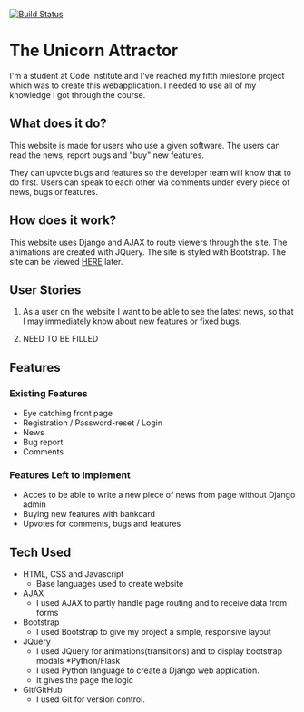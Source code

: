 [![Build Status](https://travis-ci.org/krivanpeter/unicorn-attractor.svg?branch=master)](https://travis-ci.org/krivanpeter/unicorn-attractor)

# The Unicorn Attractor

I'm a student at Code Institute and I've reached my fifth milestone project which was to create this webapplication.
I needed to use all of my knowledge I got through the course.

## What does it do?

This website is made for users who use a given software.
The users can read the news, report bugs and "buy" new features.

They can upvote bugs and features so the developer team will know that to do first.
Users can speak to each other via comments under every piece of news, bugs or features.

## How does it work?

This website uses Django and AJAX to route viewers through the site.
The animations are created with JQuery.
The site is styled with Bootstrap.
The site can be viewed [HERE](#) later.

## User Stories
1. As a user on the website I want to be able to see the latest news,
so that I may immediately know about new features or fixed bugs.

2. NEED TO BE FILLED
    
## Features
### Existing Features

* Eye catching front page
* Registration / Password-reset / Login
* News
* Bug report
* Comments

        
### Features Left to Implement
* Acces to be able to write a new piece of news from page without Django admin
* Buying new features with bankcard
* Upvotes for comments, bugs and features


## Tech Used

* HTML, CSS and Javascript
    * Base languages used to create website
* AJAX
    * I used AJAX to partly handle page routing and to receive data from forms
* Bootstrap
    * I used Bootstrap to give my project a simple, responsive layout
* JQuery
    * I used JQuery for animations(transitions) and to display bootstrap modals
*Python/Flask
    * I used Python language to create a Django web application.
    * It gives the page the logic
* Git/GitHub
    * I used Git for version control.

